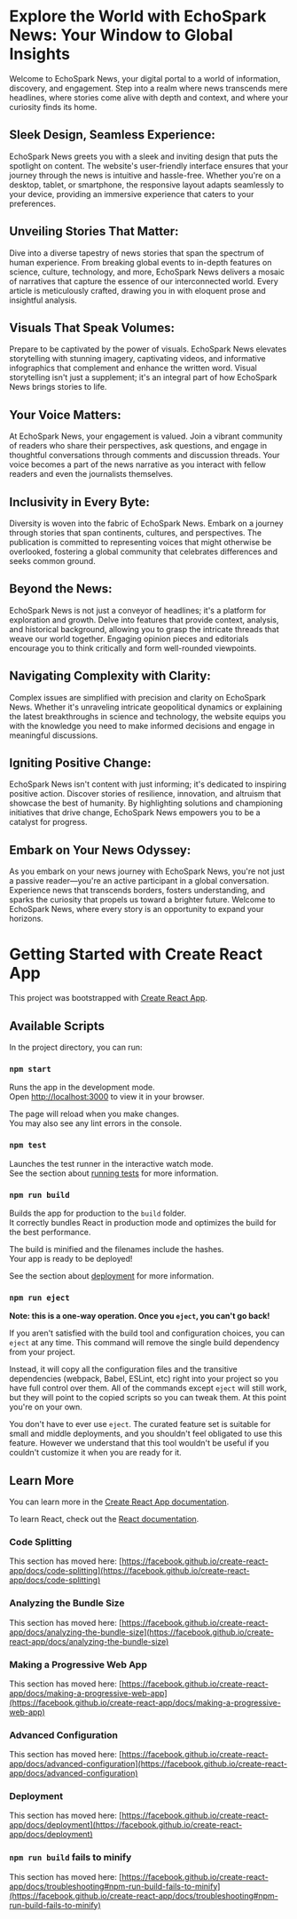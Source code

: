 
# Explore the World with EchoSpark News: Your Window to Global Insights

Welcome to EchoSpark News, your digital portal to a world of information, discovery, and engagement. Step into a realm where news transcends mere headlines, where stories come alive with depth and context, and where your curiosity finds its home. 

## Sleek Design, Seamless Experience:
EchoSpark News greets you with a sleek and inviting design that puts the spotlight on content. The website's user-friendly interface ensures that your journey through the news is intuitive and hassle-free. Whether you're on a desktop, tablet, or smartphone, the responsive layout adapts seamlessly to your device, providing an immersive experience that caters to your preferences.

## Unveiling Stories That Matter:
Dive into a diverse tapestry of news stories that span the spectrum of human experience. From breaking global events to in-depth features on science, culture, technology, and more, EchoSpark News delivers a mosaic of narratives that capture the essence of our interconnected world. Every article is meticulously crafted, drawing you in with eloquent prose and insightful analysis.

## Visuals That Speak Volumes:
Prepare to be captivated by the power of visuals. EchoSpark News elevates storytelling with stunning imagery, captivating videos, and informative infographics that complement and enhance the written word. Visual storytelling isn't just a supplement; it's an integral part of how EchoSpark News brings stories to life.

## Your Voice Matters:
At EchoSpark News, your engagement is valued. Join a vibrant community of readers who share their perspectives, ask questions, and engage in thoughtful conversations through comments and discussion threads. Your voice becomes a part of the news narrative as you interact with fellow readers and even the journalists themselves.

## Inclusivity in Every Byte:
Diversity is woven into the fabric of EchoSpark News. Embark on a journey through stories that span continents, cultures, and perspectives. The publication is committed to representing voices that might otherwise be overlooked, fostering a global community that celebrates differences and seeks common ground.

## Beyond the News:
EchoSpark News is not just a conveyor of headlines; it's a platform for exploration and growth. Delve into features that provide context, analysis, and historical background, allowing you to grasp the intricate threads that weave our world together. Engaging opinion pieces and editorials encourage you to think critically and form well-rounded viewpoints.

## Navigating Complexity with Clarity:
Complex issues are simplified with precision and clarity on EchoSpark News. Whether it's unraveling intricate geopolitical dynamics or explaining the latest breakthroughs in science and technology, the website equips you with the knowledge you need to make informed decisions and engage in meaningful discussions.

## Igniting Positive Change:
EchoSpark News isn't content with just informing; it's dedicated to inspiring positive action. Discover stories of resilience, innovation, and altruism that showcase the best of humanity. By highlighting solutions and championing initiatives that drive change, EchoSpark News empowers you to be a catalyst for progress.

## Embark on Your News Odyssey:
As you embark on your news journey with EchoSpark News, you're not just a passive reader—you're an active participant in a global conversation. Experience news that transcends borders, fosters understanding, and sparks the curiosity that propels us toward a brighter future. Welcome to EchoSpark News, where every story is an opportunity to expand your horizons.


# Getting Started with Create React App

This project was bootstrapped with [Create React App](https://github.com/facebook/create-react-app).

## Available Scripts

In the project directory, you can run:

### `npm start`

Runs the app in the development mode.\
Open [http://localhost:3000](http://localhost:3000) to view it in your browser.

The page will reload when you make changes.\
You may also see any lint errors in the console.

### `npm test`

Launches the test runner in the interactive watch mode.\
See the section about [running tests](https://facebook.github.io/create-react-app/docs/running-tests) for more information.

### `npm run build`

Builds the app for production to the `build` folder.\
It correctly bundles React in production mode and optimizes the build for the best performance.

The build is minified and the filenames include the hashes.\
Your app is ready to be deployed!

See the section about [deployment](https://facebook.github.io/create-react-app/docs/deployment) for more information.

### `npm run eject`

**Note: this is a one-way operation. Once you `eject`, you can't go back!**

If you aren't satisfied with the build tool and configuration choices, you can `eject` at any time. This command will remove the single build dependency from your project.

Instead, it will copy all the configuration files and the transitive dependencies (webpack, Babel, ESLint, etc) right into your project so you have full control over them. All of the commands except `eject` will still work, but they will point to the copied scripts so you can tweak them. At this point you're on your own.

You don't have to ever use `eject`. The curated feature set is suitable for small and middle deployments, and you shouldn't feel obligated to use this feature. However we understand that this tool wouldn't be useful if you couldn't customize it when you are ready for it.

## Learn More

You can learn more in the [Create React App documentation](https://facebook.github.io/create-react-app/docs/getting-started).

To learn React, check out the [React documentation](https://reactjs.org/).

### Code Splitting

This section has moved here: [https://facebook.github.io/create-react-app/docs/code-splitting](https://facebook.github.io/create-react-app/docs/code-splitting)

### Analyzing the Bundle Size

This section has moved here: [https://facebook.github.io/create-react-app/docs/analyzing-the-bundle-size](https://facebook.github.io/create-react-app/docs/analyzing-the-bundle-size)

### Making a Progressive Web App

This section has moved here: [https://facebook.github.io/create-react-app/docs/making-a-progressive-web-app](https://facebook.github.io/create-react-app/docs/making-a-progressive-web-app)

### Advanced Configuration

This section has moved here: [https://facebook.github.io/create-react-app/docs/advanced-configuration](https://facebook.github.io/create-react-app/docs/advanced-configuration)

### Deployment

This section has moved here: [https://facebook.github.io/create-react-app/docs/deployment](https://facebook.github.io/create-react-app/docs/deployment)

### `npm run build` fails to minify

This section has moved here: [https://facebook.github.io/create-react-app/docs/troubleshooting#npm-run-build-fails-to-minify](https://facebook.github.io/create-react-app/docs/troubleshooting#npm-run-build-fails-to-minify)

